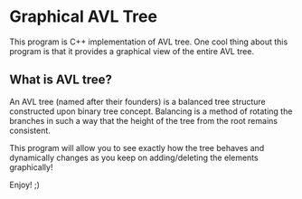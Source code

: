 # Graphical AVL Tree


This program is C++ implementation of AVL tree. One cool thing about this program is that it provides a graphical view of the entire AVL tree.

## What is AVL tree? ##

An AVL tree (named after their founders) is a balanced tree structure constructed upon binary tree concept. Balancing is a method of rotating the branches in such a way that the height of the tree from the root remains consistent.

This program will allow you to see exactly how the tree behaves and dynamically changes as you keep on adding/deleting the elements graphically!

Enjoy! ;)